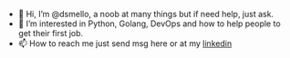 - 👋 Hi, I’m @dsmello, a noob at many things but if need help, just ask. 
- 👀 I’m interested in Python, Golang, DevOps and how to help people to get their first job.
- 📫 How to reach me just send msg here or at my [linkedin](https://www.linkedin.com/in/ds-mello/) 

<!---
dsmello/dsmello is a ✨ special ✨ repository because its `README.md` (this file) appears on your GitHub profile.
You can click the Preview link to take a look at your changes.
--->

